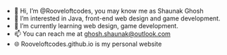 - 👋 Hi, I’m @Rooveloftcodes, you may know me as Shaunak Ghosh
- 👀 I’m interested in Java, front-end web design and game development.
- 🌱 I’m currently learning web design, game development.
- 📫 You can reach me at ghosh.shaunak@outlook.com
- 🌐 Rooveloftcodes.github.io is my personal website
